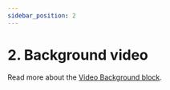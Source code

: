 ```yaml
---
sidebar_position: 2
---
```


# 2. Background video

Read more about the [Video Background block](https://www.google.com/url?q=https://docs.google.com/document/d/1QQa5uvE3TG0TaK-wDjLlK9JXE5Kqy0NSQbwQ6o4UFAg/edit%23heading%3Dh.a42fw8blxd5i&sa=D&source=editors&ust=1664361389178273&usg=AOvVaw1NS_OVdPrWgZk1N1WnXk_N).